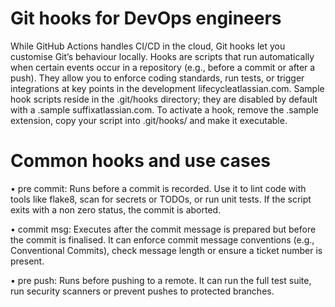 # Git hooks for DevOps engineers
While GitHub Actions handles CI/CD in the cloud, Git hooks let you customise Git’s behaviour locally. Hooks are scripts that run automatically when certain events occur in a repository (e.g., before a commit or after a push). They allow you to enforce coding standards, run tests, or trigger integrations at key points in the development lifecycleatlassian.com. Sample hook scripts reside in the .git/hooks directory; they are disabled by default with a .sample suffixatlassian.com. To activate a hook, remove the .sample extension, copy your script into .git/hooks/ and make it executable.

# Common hooks and use cases

•	pre commit: Runs before a commit is recorded. Use it to lint code with tools like flake8, scan for secrets or TODOs, or run unit tests. If the script exits with a
non zero status, the commit is aborted.

•	commit msg: Executes after the commit message is prepared but before the commit is finalised. It can enforce commit message conventions (e.g., Conventional 
Commits), check message length or ensure a ticket number is present.

•	pre push: Runs before pushing to a remote. It can run the full test suite, run security scanners or prevent pushes to protected branches.

